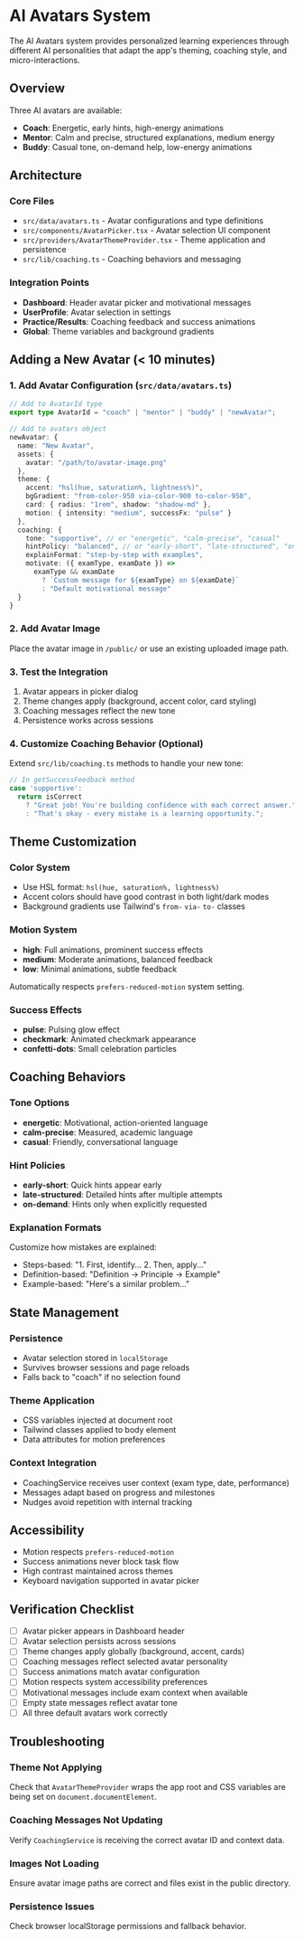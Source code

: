 # AI Avatars System

The AI Avatars system provides personalized learning experiences through different AI personalities that adapt the app's theming, coaching style, and micro-interactions.

## Overview

Three AI avatars are available:
- **Coach**: Energetic, early hints, high-energy animations
- **Mentor**: Calm and precise, structured explanations, medium energy
- **Buddy**: Casual tone, on-demand help, low-energy animations

## Architecture

### Core Files

- `src/data/avatars.ts` - Avatar configurations and type definitions
- `src/components/AvatarPicker.tsx` - Avatar selection UI component
- `src/providers/AvatarThemeProvider.tsx` - Theme application and persistence
- `src/lib/coaching.ts` - Coaching behaviors and messaging

### Integration Points

- **Dashboard**: Header avatar picker and motivational messages
- **UserProfile**: Avatar selection in settings
- **Practice/Results**: Coaching feedback and success animations
- **Global**: Theme variables and background gradients

## Adding a New Avatar (< 10 minutes)

### 1. Add Avatar Configuration (`src/data/avatars.ts`)

```typescript
// Add to AvatarId type
export type AvatarId = "coach" | "mentor" | "buddy" | "newAvatar";

// Add to avatars object
newAvatar: {
  name: "New Avatar",
  assets: { 
    avatar: "/path/to/avatar-image.png"
  },
  theme: {
    accent: "hsl(hue, saturation%, lightness%)",
    bgGradient: "from-color-950 via-color-900 to-color-950",
    card: { radius: "1rem", shadow: "shadow-md" },
    motion: { intensity: "medium", successFx: "pulse" }
  },
  coaching: {
    tone: "supportive", // or "energetic", "calm-precise", "casual"
    hintPolicy: "balanced", // or "early-short", "late-structured", "on-demand"
    explainFormat: "step-by-step with examples",
    motivate: ({ examType, examDate }) =>
      examType && examDate
        ? `Custom message for ${examType} on ${examDate}`
        : "Default motivational message"
  }
}
```

### 2. Add Avatar Image

Place the avatar image in `/public/` or use an existing uploaded image path.

### 3. Test the Integration

1. Avatar appears in picker dialog
2. Theme changes apply (background, accent color, card styling)
3. Coaching messages reflect the new tone
4. Persistence works across sessions

### 4. Customize Coaching Behavior (Optional)

Extend `src/lib/coaching.ts` methods to handle your new tone:

```typescript
// In getSuccessFeedback method
case 'supportive':
  return isCorrect 
    ? "Great job! You're building confidence with each correct answer."
    : "That's okay - every mistake is a learning opportunity.";
```

## Theme Customization

### Color System
- Use HSL format: `hsl(hue, saturation%, lightness%)`
- Accent colors should have good contrast in both light/dark modes
- Background gradients use Tailwind's `from-` `via-` `to-` classes

### Motion System
- **high**: Full animations, prominent success effects
- **medium**: Moderate animations, balanced feedback
- **low**: Minimal animations, subtle feedback

Automatically respects `prefers-reduced-motion` system setting.

### Success Effects
- **pulse**: Pulsing glow effect
- **checkmark**: Animated checkmark appearance
- **confetti-dots**: Small celebration particles

## Coaching Behaviors

### Tone Options
- **energetic**: Motivational, action-oriented language
- **calm-precise**: Measured, academic language
- **casual**: Friendly, conversational language

### Hint Policies
- **early-short**: Quick hints appear early
- **late-structured**: Detailed hints after multiple attempts
- **on-demand**: Hints only when explicitly requested

### Explanation Formats
Customize how mistakes are explained:
- Steps-based: "1. First, identify... 2. Then, apply..."
- Definition-based: "Definition → Principle → Example"
- Example-based: "Here's a similar problem..."

## State Management

### Persistence
- Avatar selection stored in `localStorage`
- Survives browser sessions and page reloads
- Falls back to "coach" if no selection found

### Theme Application
- CSS variables injected at document root
- Tailwind classes applied to body element
- Data attributes for motion preferences

### Context Integration
- CoachingService receives user context (exam type, date, performance)
- Messages adapt based on progress and milestones
- Nudges avoid repetition with internal tracking

## Accessibility

- Motion respects `prefers-reduced-motion`
- Success animations never block task flow
- High contrast maintained across themes
- Keyboard navigation supported in avatar picker

## Verification Checklist

- [ ] Avatar picker appears in Dashboard header
- [ ] Avatar selection persists across sessions
- [ ] Theme changes apply globally (background, accent, cards)
- [ ] Coaching messages reflect selected avatar personality
- [ ] Success animations match avatar configuration
- [ ] Motion respects system accessibility preferences
- [ ] Motivational messages include exam context when available
- [ ] Empty state messages reflect avatar tone
- [ ] All three default avatars work correctly

## Troubleshooting

### Theme Not Applying
Check that `AvatarThemeProvider` wraps the app root and CSS variables are being set on `document.documentElement`.

### Coaching Messages Not Updating
Verify `CoachingService` is receiving the correct avatar ID and context data.

### Images Not Loading
Ensure avatar image paths are correct and files exist in the public directory.

### Persistence Issues
Check browser localStorage permissions and fallback behavior.